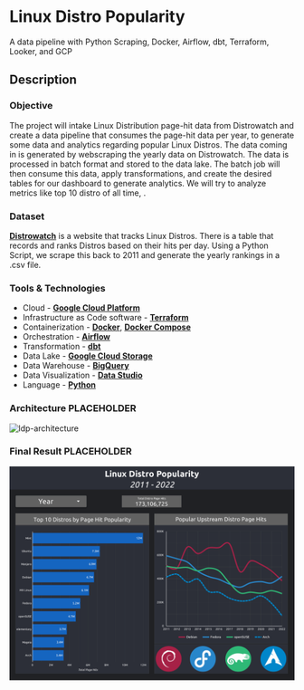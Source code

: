 # Linux Distro Popularity

A data pipeline with Python Scraping, Docker, Airflow, dbt, Terraform, Looker, and GCP

## Description

### Objective

The project will intake Linux Distribution page-hit data from Distrowatch and create a data pipeline that consumes the page-hit data per year, to generate some data and analytics regarding popular Linux Distros. The data coming in is generated by webscraping the yearly data on Distrowatch. The data is processed in batch format and stored to the data lake. The batch job will then consume this data, apply transformations, and create the desired tables for our dashboard to generate analytics. We will try to analyze metrics like top 10 distro of all time, .

### Dataset

[**Distrowatch**](https://distrowatch.com/) is a website that tracks Linux Distros. There is a table that records and ranks Distros based on their hits per day. Using a Python Script, we scrape this back to 2011 and generate the yearly rankings in a .csv file.

### Tools & Technologies

- Cloud - [**Google Cloud Platform**](https://cloud.google.com)
- Infrastructure as Code software - [**Terraform**](https://www.terraform.io)
- Containerization - [**Docker**](https://www.docker.com), [**Docker Compose**](https://docs.docker.com/compose/)
- Orchestration - [**Airflow**](https://airflow.apache.org)
- Transformation - [**dbt**](https://www.getdbt.com)
- Data Lake - [**Google Cloud Storage**](https://cloud.google.com/storage)
- Data Warehouse - [**BigQuery**](https://cloud.google.com/bigquery)
- Data Visualization - [**Data Studio**](https://datastudio.google.com/overview)
- Language - [**Python**](https://www.python.org)

### Architecture ******PLACEHOLDER******

![ldp-architecture](images/Streamify-Architecture.jpg)

### Final Result ******PLACEHOLDER******

![dashboard](images/dashboard.png)
